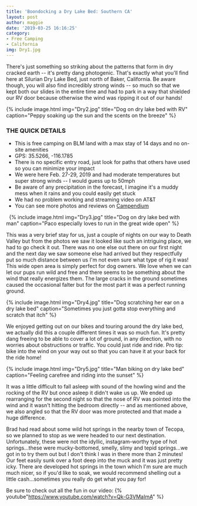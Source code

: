 ```yaml
---
title: 'Boondocking a Dry Lake Bed: Southern CA'
layout: post
author: maggie
date: '2019-03-25 16:16:25'
category:
- Free Camping
- California
img: Dry1.jpg
---
```


There's just something so striking about the patterns that form in dry cracked earth -- it's pretty dang photogenic. That's exactly what you'll find here at Silurian Dry Lake Bed, just north of Baker, California. Be aware though, you will also find incredibly strong winds -- so much so that we kept both our slides in the entire time and had to park in a way that shielded our RV door because otherwise the wind was ripping it out of our hands!

{% include image.html img="Dry2.jpg" title="Dog on dry lake bed with RV" caption="Peppy soaking up the sun and the scents on the breeze" %}

### THE QUICK DETAILS
* This is free camping on BLM land with a max stay of 14 days and no on-site amenities
* GPS: 35.5266, -116.1785
* There is no specific entry road, just look for paths that others have used so you can minimize your impact
* We were here Feb. 27-29, 2019 and had moderate temperatures but super strong winds -- I would guess up to 50mph
* Be aware of any precipitation in the forecast, I imagine it's a muddy mess when it rains and you could easily get stuck
* We had no problem working and streaming video on AT&T
* You can see more photos and reviews on [Campendium](https://www.campendium.com/silurian-dry-lake-bed)

&nbsp;
{% include image.html img="Dry3.jpg" title="Dog on dry lake bed with man" caption="Paco especially loves to run in the great wide open" %}

This was a very brief stay for us, just a couple of nights on our way to Death Valley but from the photos we saw it looked like such an intriguing place, we had to go check it out. There was no one else out there on our first night and the next day we saw someone else had arrived but they respectfully put so much distance between us I'm not even sure what type of rig it was! This wide open area is simply perfect for dog owners. We love when we can let our pups run wild and free and there seems to be something about the wind that really energizes them. The large cracks in the ground sometimes caused the occasional falter but for the most part it was a perfect running ground.

{% include image.html img="Dry4.jpg" title="Dog scratching her ear on a dry lake bed" caption="Sometimes you just gotta stop everything and scratch that itch" %}

We enjoyed getting out on our bikes and touring around the dry lake bed, we actually did this a couple different times it was so much fun. It's pretty dang freeing to be able to cover a lot of ground, in any direction, with no worries about obstructions or traffic. You could just ride and ride. Pro tip: bike into the wind on your way out so that you can have it at your back for the ride home!

{% include image.html img="Dry5.jpg" title="Man biking on dry lake bed" caption="Feeling carefree and riding into the sunset" %}

It was a little difficult to fall asleep with sound of the howling wind and the rocking of the RV but once asleep it didn't wake us up. We ended up rearranging for the second night so that the nose of RV was pointed into the wind and it wasn't hitting the bedroom directly -- and as mentioned above, we also angled so that the RV door was more protected and that made a huge difference.

Brad had read about some wild hot springs in the nearby town of Tecopa, so we planned to stop as we were headed to our next destination. Unfortunately, these were not the idyllic, instagram-worthy type of hot springs...these were mucky-bottomed, smelly, slimy and tepid springs...we got in to try them out but I don't think I was in there more than 2 minutes! Our feet easily sunk over a foot deep into the muck and it was just pretty icky. There are developed hot springs in the town which I'm sure are much much nicer, so if you'd like to soak, we would recommend shelling out a little cash...sometimes you really do get what you pay for!

Be sure to check out all the fun in our video:
{% youtube"https://www.youtube.com/watch?v=Qk-G3VMaImA" %}